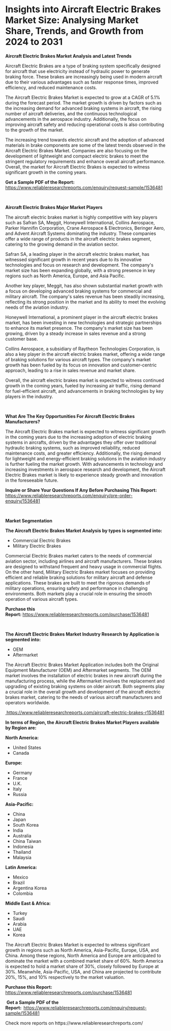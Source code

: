 <p><h1>Insights into Aircraft Electric Brakes Market Size: Analysing Market Share, Trends, and Growth from 2024 to 2031</h1></p><p><strong>Aircraft Electric Brakes Market Analysis and Latest Trends</strong></p>
<p><p>Aircraft Electric Brakes are a type of braking system specifically designed for aircraft that use electricity instead of hydraulic power to generate braking force. These brakes are increasingly being used in modern aircraft due to their various advantages such as faster response times, improved efficiency, and reduced maintenance costs.</p><p>The Aircraft Electric Brakes Market is expected to grow at a CAGR of 5.1% during the forecast period. The market growth is driven by factors such as the increasing demand for advanced braking systems in aircraft, the rising number of aircraft deliveries, and the continuous technological advancements in the aerospace industry. Additionally, the focus on improving aircraft safety and reducing operational costs is also contributing to the growth of the market.</p><p>The increasing trend towards electric aircraft and the adoption of advanced materials in brake components are some of the latest trends observed in the Aircraft Electric Brakes Market. Companies are also focusing on the development of lightweight and compact electric brakes to meet the stringent regulatory requirements and enhance overall aircraft performance. Overall, the market for Aircraft Electric Brakes is expected to witness significant growth in the coming years.</p></p>
<p><strong>Get a Sample PDF of the Report:&nbsp;</strong> <a href="https://www.reliableresearchreports.com/enquiry/request-sample/1536481">https://www.reliableresearchreports.com/enquiry/request-sample/1536481</a></p>
<p>&nbsp;</p>
<p><strong>Aircraft Electric Brakes Major Market Players</strong></p>
<p><p>The aircraft electric brakes market is highly competitive with key players such as Safran SA, Meggit, Honeywell International, Collins Aerospace, Parker Hannifin Corporation, Crane Aerospace & Electronics, Beringer Aero, and Advent Aircraft Systems dominating the industry. These companies offer a wide range of products in the aircraft electric brakes segment, catering to the growing demand in the aviation sector.</p><p>Safran SA, a leading player in the aircraft electric brakes market, has witnessed significant growth in recent years due to its innovative technologies and focus on research and development. The company's market size has been expanding globally, with a strong presence in key regions such as North America, Europe, and Asia Pacific.</p><p>Another key player, Meggit, has also shown substantial market growth with a focus on developing advanced braking systems for commercial and military aircraft. The company's sales revenue has been steadily increasing, reflecting its strong position in the market and its ability to meet the evolving needs of the aviation industry.</p><p>Honeywell International, a prominent player in the aircraft electric brakes market, has been investing in new technologies and strategic partnerships to enhance its market presence. The company's market size has been growing, driven by a steady increase in sales revenue and a strong customer base.</p><p>Collins Aerospace, a subsidiary of Raytheon Technologies Corporation, is also a key player in the aircraft electric brakes market, offering a wide range of braking solutions for various aircraft types. The company's market growth has been fueled by its focus on innovation and customer-centric approach, leading to a rise in sales revenue and market share.</p><p>Overall, the aircraft electric brakes market is expected to witness continued growth in the coming years, fueled by increasing air traffic, rising demand for fuel-efficient aircraft, and advancements in braking technologies by key players in the industry.</p></p>
<p>&nbsp;</p>
<p><strong>What Are The Key Opportunities For Aircraft Electric Brakes Manufacturers?</strong></p>
<p><p>The Aircraft Electric Brakes market is expected to witness significant growth in the coming years due to the increasing adoption of electric braking systems in aircrafts, driven by the advantages they offer over traditional hydraulic braking systems, such as improved reliability, reduced maintenance costs, and greater efficiency. Additionally, the rising demand for lightweight and energy-efficient braking solutions in the aviation industry is further fueling the market growth. With advancements in technology and increasing investments in aerospace research and development, the Aircraft Electric Brakes market is likely to experience steady growth and innovation in the foreseeable future.</p></p>
<p><strong>Inquire or Share Your Questions If Any Before Purchasing This Report:</strong> <a href="https://www.reliableresearchreports.com/enquiry/pre-order-enquiry/1536481">https://www.reliableresearchreports.com/enquiry/pre-order-enquiry/1536481</a></p>
<p>&nbsp;</p>
<p><strong>Market Segmentation</strong></p>
<p><strong>The Aircraft Electric Brakes Market Analysis by types is segmented into:</strong></p>
<p><ul><li>Commercial Electric Brakes</li><li>Military Electric Brakes</li></ul></p>
<p><p>Commercial Electric Brakes market caters to the needs of commercial aviation sector, including airlines and aircraft manufacturers. These brakes are designed to withstand frequent and heavy usage in commercial flights. On the other hand, Military Electric Brakes market focuses on providing efficient and reliable braking solutions for military aircraft and defense applications. These brakes are built to meet the rigorous demands of military operations, ensuring safety and performance in challenging environments. Both markets play a crucial role in ensuring the smooth operation of various aircraft types.</p></p>
<p><strong>Purchase this Report:&nbsp;</strong><a href="https://www.reliableresearchreports.com/purchase/1536481">https://www.reliableresearchreports.com/purchase/1536481</a></p>
<p>&nbsp;</p>
<p><strong>The Aircraft Electric Brakes Market Industry Research by Application is segmented into:</strong></p>
<p><ul><li>OEM</li><li>Aftermarket</li></ul></p>
<p><p>The Aircraft Electric Brakes Market Application includes both the Original Equipment Manufacturer (OEM) and Aftermarket segments. The OEM market involves the installation of electric brakes in new aircraft during the manufacturing process, while the Aftermarket involves the replacement and upgrading of existing braking systems on older aircraft. Both segments play a crucial role in the overall growth and development of the aircraft electric brakes market, catering to the needs of various aircraft manufacturers and operators worldwide.</p></p>
<p><a href="https://www.reliableresearchreports.com/aircraft-electric-brakes-r1536481">&nbsp;https://www.reliableresearchreports.com/aircraft-electric-brakes-r1536481</a></p>
<p><strong>In terms of Region, the Aircraft Electric Brakes Market Players available by Region are:</strong></p>
<p>
    <p> <strong> North America: </strong>
        <ul>
            <li>United States</li>
            <li>Canada</li>
        </ul>
        </p> 
    <p> <strong> Europe: </strong>
        <ul>
            <li>Germany</li>
            <li>France</li>
            <li>U.K.</li>
            <li>Italy</li>
            <li>Russia</li>
        </ul>
        </p> 
    <p> <strong> Asia-Pacific: </strong>
        <ul>
            <li>China</li>
            <li>Japan</li>
            <li>South Korea</li>
            <li>India</li>
            <li>Australia</li>
            <li>China Taiwan</li>
            <li>Indonesia</li>
            <li>Thailand</li>
            <li>Malaysia</li>
        </ul>
        </p> 
    <p> <strong> Latin America: </strong>
        <ul>
            <li>Mexico</li>
            <li>Brazil</li>
            <li>Argentina Korea</li>
            <li>Colombia</li>
        </ul>
        </p> 
    <p> <strong> Middle East & Africa: </strong>
        <ul>
            <li>Turkey</li>
            <li>Saudi</li>
            <li>Arabia</li>
            <li>UAE</li>
            <li>Korea</li>
        </ul>
    </p>
    </p>
<p><p>The Aircraft Electric Brakes Market is expected to witness significant growth in regions such as North America, Asia-Pacific, Europe, USA, and China. Among these regions, North America and Europe are anticipated to dominate the market with a combined market share of 60%. North America is expected to hold a market share of 30%, closely followed by Europe at 30%. Meanwhile, Asia-Pacific, USA, and China are projected to contribute 20%, 15%, and 10% respectively to the market valuation.</p></p>
<p><strong>Purchase this Report: </strong><a href="https://www.reliableresearchreports.com/purchase/1536481">https://www.reliableresearchreports.com/purchase/1536481</a></p>
<p>&nbsp;<strong>Get a Sample PDF of the Report:&nbsp;&nbsp;</strong><a href="https://www.reliableresearchreports.com/enquiry/request-sample/1536481">https://www.reliableresearchreports.com/enquiry/request-sample/1536481</a></p>
<p><strong></strong></p>
<p>Check more reports on https://www.reliableresearchreports.com/</p>